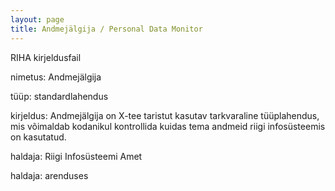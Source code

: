 ```yaml
---
layout: page
title: Andmejälgija / Personal Data Monitor
---
```

<section class='RIHA' itemscope itemtype="http://meta.ria.ee/Komponent">

  <p>RIHA kirjeldusfail</p>

  <p>nimetus: <span itemprop="nimetus">Andmejälgija</span></p>

  <p>tüüp: <span itemprop="komponendityyp">standardlahendus</span></p>

  <p>kirjeldus: <span itemprop="kirjeldus">Andmejälgija on X-tee taristut kasutav tarkvaraline tüüplahendus, mis võimaldab kodanikul kontrollida kuidas tema andmeid riigi infosüsteemis on kasutatud.</span></p>

  <p>haldaja: <span itemprop="haldaja">Riigi Infosüsteemi Amet</span></p>

  <p>haldaja: <span itemprop="staatus">arenduses</span></p>

</section>
